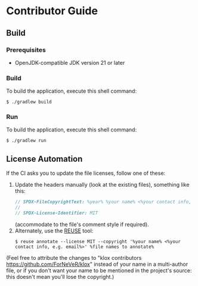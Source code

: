 <!--
SPDX-FileCopyrightText: 2024 klox contributors <https://github.com/ForNeVeR/klox>

SPDX-License-Identifier: MIT
-->

Contributor Guide
=================
<!-- REUSE-IgnoreStart -->

Build
-----

### Prerequisites
- OpenJDK-compatible JDK version 21 or later

### Build
To build the application, execute this shell command:
```console
$ ./gradlew build
```

### Run
To build the application, execute this shell command:
```console
$ ./gradlew run
```

License Automation
------------------
If the CI asks you to update the file licenses, follow one of these:
1. Update the headers manually (look at the existing files), something like this:
   ```csharp
   // SPDX-FileCopyrightText: %year% %your name% <%your contact info, e.g. email%>
   //
   // SPDX-License-Identifier: MIT
   ```
   (accommodate to the file's comment style if required).
2. Alternately, use the [REUSE][reuse] tool:
   ```console
   $ reuse annotate --license MIT --copyright '%your name% <%your contact info, e.g. email%>' %file names to annotate%
   ```

(Feel free to attribute the changes to "klox contributors <https://github.com/ForNeVeR/klox>" instead of your name in a multi-author file, or if you don't want your name to be mentioned in the project's source: this doesn't mean you'll lose the copyright.)

[reuse]: https://reuse.software/

<!-- REUSE-IgnoreEnd -->
